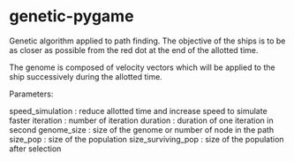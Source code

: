 # genetic-pygame

Genetic algorithm applied to path finding.
The objective of the ships is to be as closer as possible from the red dot at the end of the allotted time.

The genome is composed of velocity vectors which will be applied to the ship successively during the allotted time.


Parameters:

speed_simulation : reduce allotted time and increase speed to simulate faster
iteration : number of iteration
duration : duration of one iteration in second
genome_size : size of the genome or number of node in the path
size_pop : size of the population
size_surviving_pop : size of the population after selection
